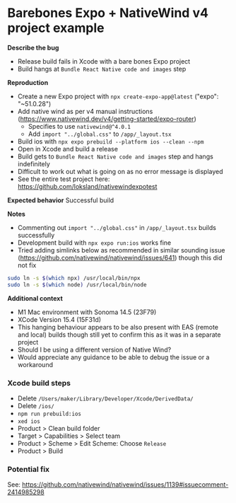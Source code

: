 
# Barebones Expo + NativeWind v4 project example

**Describe the bug**
- Release build fails in Xcode with a bare bones Expo project 
- Build hangs at `Bundle React Native code and images` step

**Reproduction**
- Create a new Expo project with `npx create-expo-app@latest` ("expo": "~51.0.28")
- Add native wind as per v4 manual instructions (https://www.nativewind.dev/v4/getting-started/expo-router)
  - Specifies to use `nativewind@^4.0.1`
  - Add `import "../global.css"` to `/app/_layout.tsx`
- Build ios with `npx expo prebuild --platform ios --clean --npm`
- Open in Xcode and build a release
- Build gets to `Bundle React Native code and images` step and hangs indefinitely
- Difficult to work out what is going on as no error message is displayed
- See the entire test project here: https://github.com/loksland/nativewindexpotest

**Expected behavior**
Successful build

**Notes**
- Commenting out `import "../global.css"` in `/app/_layout.tsx` builds successfully
- Development build with `npx expo run:ios` works fine
- Tried adding simlinks below as recommended in similar sounding issue (https://github.com/nativewind/nativewind/issues/641) though this did not fix
```bash
sudo ln -s $(which npx) /usr/local/bin/npx
sudo ln -s $(which node) /usr/local/bin/node
```

**Additional context**
- M1 Mac environment with Sonoma 14.5 (23F79) 
- XCode Version 15.4 (15F31d)
- This hanging behaviour appears to be also present with EAS (remote and local) builds though still yet to confirm this as it was in a separate project
- Should I be using a different version of Native Wind?
- Would appreciate any guidance to be able to debug the issue or a workaround

### Xcode build steps

- Delete `/Users/maker/Library/Developer/Xcode/DerivedData/`
- Delete `/ios/`
- `npm run prebuild:ios`
- `xed ios`
- Product > Clean build folder
- Target > Capabilities > Select team
- Product > Scheme > Edit Scheme: Choose `Release`
- Product > Build

### Potential fix

See: https://github.com/nativewind/nativewind/issues/1139#issuecomment-2414985298